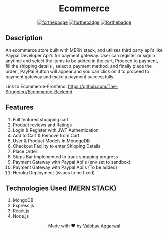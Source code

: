<h1 align = 'center'>
    Ecommerce
</h1>


<div align = 'center'>
              
[![forthebadge](http://forthebadge.com/images/badges/built-with-love.svg)](http://forthebadge.com)
[![forthebadge](https://forthebadge.com/images/badges/made-with-javascript.svg)](https://forthebadge.com)
[![forthebadge](https://forthebadge.com/images/badges/check-it-out.svg)](https://forthebadge.com) 

</div>


## Description
An ecommerce store built with MERN stack, and utilizes third party api's like Paypal Developer Api's for payment gateway. User can register or signin anytime and select the items to be added in the cart, Proceed to payment, fill the shipping details , select a payment method, and finally place the order , PayPal Button will appear and you can click on it to proceed to payment gateway and make a payment successfully

Link to Ecommerce-Frontend: https://github.com/The-Strugglerr/Ecommerce-Backend

## Features
1) Full featured shopping cart
2) Product reviews and Ratings
3) Login & Register with JWT Authentication
4) Add to Cart & Remove from Cart
5) User & Product Models in MonogoDB
6) Checkout Facility to enter Shipping Details
7) Place Order
8) Steps Bar Implemented to track shopping progress
9) Payment Gateway with Paypal Api's (env set to sandbox)
10) Payment Gateway with Paypal Api's (To be added)
11) Heroku Deployment (issues to be fixed)

## Technologies Used (MERN STACK)
1. MongoDB
2. Express.js
3. React.js
4. Node.js

<p align="center"> Made with ❤ by <a href="https://github.com/The-Strugglerr">Vaibhav Aggarwal</a></p>
